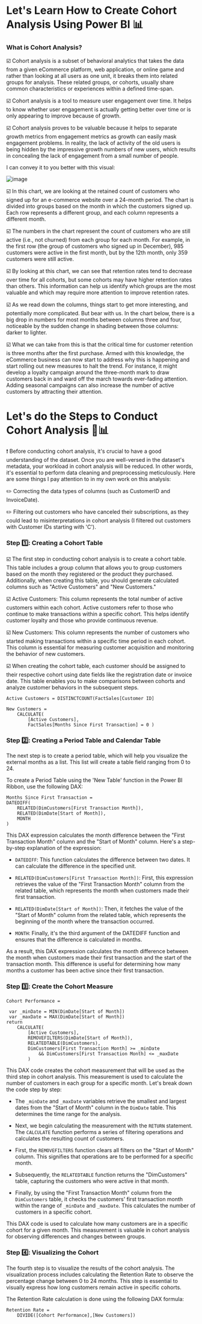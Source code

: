 # Let's Learn How to Create Cohort Analysis Using Power BI 📊

### What is Cohort Analysis?

☑️ Cohort analysis is a subset of behavioral analytics that takes the data from a given eCommerce platform, web application, or online game and rather than looking at all users as one unit, it breaks them into related groups for analysis. These related groups, or cohorts, usually share common characteristics or experiences within a defined time-span.

☑️ Cohort analysis is a tool to measure user engagement over time. It helps to know whether user engagement is actually getting better over time or is only appearing to improve because of growth.

☑️ Cohort analysis proves to be valuable because it helps to separate growth metrics from engagement metrics as growth can easily mask engagement problems. In reality, the lack of activity of the old users is being hidden by the impressive growth numbers of new users, which results in concealing the lack of engagement from a small number of people.

I can convey it to you better with this visual: 

![image](https://github.com/muratukel/power_bi_cohort_analysis/assets/136103635/dd29039f-0365-407b-a215-5d2484f9aaa8)

☑️ In this chart, we are looking at the retained count of customers who signed up for an e-commerce website over a 24-month period. The chart is divided into groups based on the month in which the customers signed up. Each row represents a different group, and each column represents a different month.

☑️ The numbers in the chart represent the count of customers who are still active (i.e., not churned) from each group for each month. For example, in the first row (the group of customers who signed up in December), 985 customers were active in the first month, but by the 12th month, only 359 customers were still active.

☑️ By looking at this chart, we can see that retention rates tend to decrease over time for all cohorts, but some cohorts may have higher retention rates than others. This information can help us identify which groups are the most valuable and which may require more attention to improve retention rates.

☑️ As we read down the columns, things start to get more interesting, and potentially more complicated. But bear with us. In the chart below, there is a big drop in numbers for most months between columns three and four, noticeable by the sudden change in shading between those columns: darker to lighter.

☑️ What we can take from this is that the critical time for customer retention is three months after the first purchase. Armed with this knowledge, the eCommerce business can now start to address why this is happening and start rolling out new measures to halt the trend. For instance, it might develop a loyalty campaign around the three-month mark to draw customers back in and ward off the march towards ever-fading attention. Adding seasonal campaigns can also increase the number of active customers by attracting their attention.

# Let's do the Steps to Conduct Cohort Analysis 🔄📊

❗ Before conducting cohort analysis, it's crucial to have a good understanding of the dataset. Once you are well-versed in the dataset's metadata, your workload in cohort analysis will be reduced. In other words, it's essential to perform data cleaning and preprocessing meticulously. Here are some things I pay attention to in my own work on this analysis:

✏️ Correcting the data types of columns (such as CustomerID and InvoiceDate).

✏️ Filtering out customers who have canceled their subscriptions, as they could lead to misinterpretations in cohort analysis (I filtered out customers with Customer IDs starting with 'C').

### Step 1️⃣: Creating a Cohort Table

☑️ The first step in conducting cohort analysis is to create a cohort table. This table includes a group column that allows you to group customers based on the month they registered or the product they purchased. Additionally, when creating this table, you should generate calculated columns such as "Active Customers" and "New Customers."

☑️ Active Customers: This column represents the total number of active customers within each cohort. Active customers refer to those who continue to make transactions within a specific cohort. This helps identify customer loyalty and those who provide continuous revenue.

☑️ New Customers: This column represents the number of customers who started making transactions within a specific time period in each cohort. This column is essential for measuring customer acquisition and monitoring the behavior of new customers.

☑️ When creating the cohort table, each customer should be assigned to their respective cohort using date fields like the registration date or invoice date. This table enables you to make comparisons between cohorts and analyze customer behaviors in the subsequent steps.

```DAX
Active Customers = DISTINCTCOUNT(FactSales[Customer ID]
```

```DAX
New Customers = 
    CALCULATE(
        [Active Customers],
        FactSales[Months Since First Transaction] = 0 )
````

### Step 2️⃣: Creating a Period Table and Calendar Table



The next step is to create a period table, which will help you visualize the external months as a list. This list will create a table field ranging from 0 to 24.

To create a Period Table using the 'New Table' function in the Power BI Ribbon, use the following DAX:

```DAX
Months Since First Transaction = 
DATEDIFF(
    RELATED(DimCustomers[First Transaction Month]),
    RELATED(DimDate[Start of Month]),
    MONTH
)
```

This DAX expression calculates the month difference between the "First Transaction Month" column and the "Start of Month" column. Here's a step-by-step explanation of the expression:

- `DATEDIFF`: This function calculates the difference between two dates. It can calculate the difference in the specified unit.

- `RELATED(DimCustomers[First Transaction Month])`: First, this expression retrieves the value of the "First Transaction Month" column from the related table, which represents the month when customers made their first transaction.

- `RELATED(DimDate[Start of Month])`: Then, it fetches the value of the "Start of Month" column from the related table, which represents the beginning of the month where the transaction occurred.

- `MONTH`: Finally, it's the third argument of the DATEDIFF function and ensures that the difference is calculated in months.

As a result, this DAX expression calculates the month difference between the month when customers made their first transaction and the start of the transaction month. This difference is useful for determining how many months a customer has been active since their first transaction.

### Step 3️⃣: Create the Cohort Measure

```DAX
Cohort Performance = 

 var _minDate = MIN(DimDate[Start of Month])
 var _maxDate = MAX(DimDate[Start of Month])
return 
    CALCULATE(
        [Active Customers],
        REMOVEFILTERS(DimDate[Start of Month]), 
        RELATEDTABLE(DimCustomers),
        DimCustomers[First Transaction Month] >= _minDate
            && DimCustomers[First Transaction Month] <= _maxDate
        )
```
This DAX code creates the cohort measurement that will be used as the third step in cohort analysis. This measurement is used to calculate the number of customers in each group for a specific month. Let's break down the code step by step:

- The `_minDate` and `_maxDate` variables retrieve the smallest and largest dates from the "Start of Month" column in the `DimDate` table. This determines the time range for the analysis.

- Next, we begin calculating the measurement with the `RETURN` statement. The `CALCULATE` function performs a series of filtering operations and calculates the resulting count of customers.

- First, the `REMOVEFILTERS` function clears all filters on the "Start of Month" column. This signifies that operations are to be performed for a specific month.

- Subsequently, the `RELATEDTABLE` function returns the "DimCustomers" table, capturing the customers who were active in that month.

- Finally, by using the "First Transaction Month" column from the `DimCustomers` table, it checks the customers' first transaction month within the range of `_minDate` and `_maxDate`. This calculates the number of customers in a specific cohort.

This DAX code is used to calculate how many customers are in a specific cohort for a given month. This measurement is valuable in cohort analysis for observing differences and changes between groups.

### Step 4️⃣: Visualizing the Cohort

The fourth step is to visualize the results of the cohort analysis. The visualization process includes calculating the Retention Rate to observe the percentage change between 0 to 24 months. This step is essential to visually express how long customers remain active in specific cohorts.

The Retention Rate calculation is done using the following DAX formula:

```DAX
Retention Rate = 
    DIVIDE([Cohort Performance],[New Customers])
```
